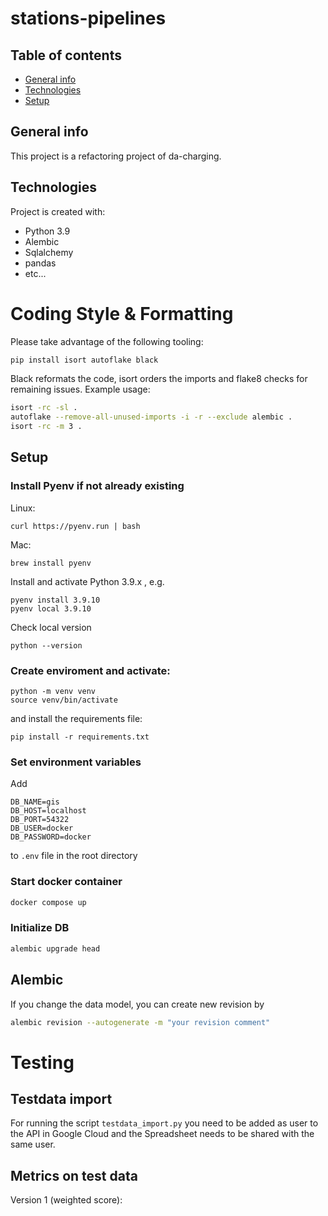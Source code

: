 # stations-pipelines

## Table of contents
* [General info](#general-info)
* [Technologies](#technologies)
* [Setup](#setup)

## General info
This project is a refactoring project of da-charging.
	
## Technologies
Project is created with:
* Python 3.9
* Alembic
* Sqlalchemy 
* pandas
* etc...

# Coding Style & Formatting
Please take advantage of the following tooling:
```bash
pip install isort autoflake black
```

Black reformats the code, isort orders the imports and flake8 checks for remaining issues.
Example usage:
```bash
isort -rc -sl .
autoflake --remove-all-unused-imports -i -r --exclude alembic .
isort -rc -m 3 .
```
	
## Setup

### Install Pyenv if not already existing

Linux:

    curl https://pyenv.run | bash

Mac:

    brew install pyenv

Install and activate Python 3.9.x , e.g.

    pyenv install 3.9.10
    pyenv local 3.9.10

Check local version

    python --version

### Create enviroment and activate:
```
python -m venv venv
source venv/bin/activate  
```

and install the requirements file:
```
pip install -r requirements.txt  
```

### Set environment variables

Add

    DB_NAME=gis
    DB_HOST=localhost
    DB_PORT=54322
    DB_USER=docker
    DB_PASSWORD=docker

to `.env` file in the root directory

### Start docker container
```bash
docker compose up  
```

### Initialize DB
```bash
alembic upgrade head
```


## Alembic
If you change the data model, you can create new revision by
```bash
alembic revision --autogenerate -m "your revision comment"
```

# Testing

## Testdata import
For running the script `testdata_import.py` you need to be added as user to the API in Google Cloud 
and the Spreadsheet needs to be shared with the same user.

## Metrics on test data
Version 1 (weighted score):




